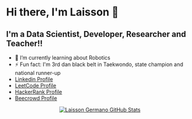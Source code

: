 # Hi there, I'm Laisson 👋 

## I'm a Data Scientist, Developer, Researcher and Teacher!!

- 🌱 I’m currently learning about Robotics
- ⚡ Fun fact: I'm 3rd dan black belt in Taekwondo, state champion and national runner-up
- [Linkedin Profile](https://www.linkedin.com/in/laissongermano/)
- [LeetCode Profile](https://leetcode.com/u/laissongermano/)
- [HackerRank Profile](https://www.hackerrank.com/profile/laissongermano)
- [Beecrowd Profile](https://judge.beecrowd.com/en/profile/1134003)

<div align="center"> <a href="https://github.com/laissongermano"> <img alt="Laisson Germano GitHub Stats" src="https://github-readme-stats-laissonbrunos-projects.vercel.app/api/top-langs?username=laissongermano&theme=dark&langs_count=20&layout=compact&show_icons=true&hide_border=false&title_color=ff652f&icon_color=FFE400&bg_color=09131B&text_color=ffffff&border_color=0c1a25" /> </a> </div>
